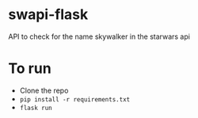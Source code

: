 # swapi-flask
API to check for the name skywalker in the starwars api

# To run
- Clone the repo
- `pip install -r requirements.txt`
- `flask run`
